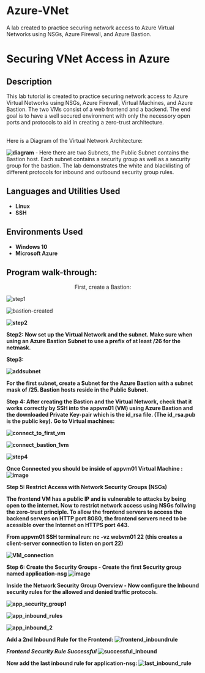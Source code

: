 # Azure-VNet
A lab created to practice securing network access to Azure Virtual Networks using NSGs, Azure Firewall, and Azure Bastion. 


<h1>Securing VNet Access in Azure</h1>

 

<h2>Description</h2>
This lab tutorial is created to practice securing network access to Azure Virtual Networks using NSGs, Azure Firewall, Virtual Machines, and Azure Bastion. The two VMs consist of a web frontend and a backend. The end goal is to have a well secured environment with only the necessory open ports and protocols to aid in creating a zero-trust architecture.
<br></br>

Here is a Diagram of the Virtual Network Architecture:

<b> ![diagram](https://github.com/brireyn/Azure-VNet/assets/96150916/edc7b9b5-bcdc-4f91-b117-20a3e8ce8a45)</b>
-<b> </b>
Here there are two Subnets, the Public Subnet contains the Bastion host. Each subnet contains a security group as well as a security group for the bastion. The lab demonstrates the white and blacklisting of different protocols for inbound and outbound security group rules.

<h2>Languages and Utilities Used</h2>

- <b>Linux</b> 
- <b>SSH</b>

<h2>Environments Used </h2>

- <b>Windows 10</b>
- <b>Microsoft Azure</b>

<h2>Program walk-through:</h2>

<p align="center">
First, create a Bastion: <br/>

![step1](https://github.com/brireyn/Azure-VNet/assets/96150916/7748ef5c-3d8a-4beb-8959-fda25b4d4c20)

![bastion-created](https://github.com/brireyn/Azure-VNet/assets/96150916/326a3783-9196-43a2-9ca9-e5c67f6c2137) 
<b>


![step2](https://github.com/brireyn/Azure-VNet/assets/96150916/e707e765-7106-4fca-89ef-7510c574d326)

Step2: 
Now set up the Virtual Network and the subnet. Make sure when using an Azure Bastion Subnet to use a prefix of at least /26 for the netmask. 

 Step3: 
 
![addsubnet](https://github.com/brireyn/Azure-VNet/assets/96150916/a6972497-28fa-4e2c-adbe-d45dfd87c250)

For the first subnet, create a Subnet for the Azure Bastion with a subnet mask of /25. Bastion hosts reside in the Public Subnet. 
<br>

Step 4:
After creating the Bastion and the Virtual Network, check that it works correctly by SSH into the appvm01 (VM) using Azure Bastion and the downloaded Private Key-pair which is the id_rsa file. (The id_rsa.pub is the public key). Go to Virtual machines:

![connect_to_first_vm](https://github.com/brireyn/Azure-VNet/assets/96150916/2328d89d-5c07-46de-bebc-4f1ec907649a)

![connect_bastion_1vm](https://github.com/brireyn/Azure-VNet/assets/96150916/25a4011c-06b6-4c09-919e-c93152bdb4c6)

![step4](https://github.com/brireyn/Azure-VNet/assets/96150916/1f3be00b-f9a3-44a7-83ce-479d91b23a7f)

Once Connected you should be inside of <bold>appvm01</bold> Virtual Machine : ![image](https://github.com/brireyn/Azure-VNet/assets/96150916/151b4ebc-28f8-43fc-8b51-ada9fd9961ec)

Step 5:  Restrict Access with Network Security Groups (NSGs)

The frontend VM has a public IP and is vulnerable to attacks by being open to the internet. Now to restrict network access using NSGs follwing the zero-trust principle. To allow the frontend servers to access the backend servers on HTTP port 8080, the frontend servers need to be acessible over the Internet on HTTPS port 443. 

From appvm01 SSH terminal run: nc -vz webvm01 22   (this creates a client-server connection to listen on port 22) 

![VM_connection](https://github.com/brireyn/Azure-VNet/assets/96150916/78791886-fca3-46b5-81c9-265ee9b7c89a)

Step 6: Create the Security Groups - Create the first Security group named application-nsg
![image](https://github.com/brireyn/Azure-VNet/assets/96150916/2fa91ee5-9ef4-435e-80cd-a8cc09117934)

Inside the Network Security Group Overview - Now configure the Inbound security rules for the allowed and denied traffic protocols.

![app_security_group1](https://github.com/brireyn/Azure-VNet/assets/96150916/a8f8ea6c-2a5c-4227-a514-019f413c0f0d)

![app_inbound_rules](https://github.com/brireyn/Azure-VNet/assets/96150916/07bf5014-51a7-4921-ba88-d06920ac8734)

![app_inbound_2](https://github.com/brireyn/Azure-VNet/assets/96150916/08c7d1d1-8ee4-4fc0-820a-447697480ba6)

Add a 2nd Inbound Rule for the Frontend:
![frontend_inboundrule](https://github.com/brireyn/Azure-VNet/assets/96150916/cea2e971-1b05-4e09-bb03-7e1ffdbab476)

*Frontend Security Rule Successful* 
![successful_inbound](https://github.com/brireyn/Azure-VNet/assets/96150916/813bc07b-03db-4198-972e-c7489fb3c476)

Now add the last inbound rule for application-nsg:
![last_inbound_rule](https://github.com/brireyn/Azure-VNet/assets/96150916/ed51dc00-25bc-42f9-9b09-abbb0986dd52)


























<br />


<br />
 <br/>

</p>

